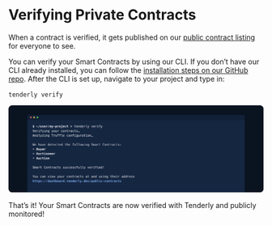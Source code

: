 # Verifying Private Contracts

When a contract is verified, it gets published on our [public contract listing](https://dashboard.tenderly.co/public-contracts?utm_source=blog&utm_medium=post&utm_campaign=debugging_verifying&utm_content=public_contracts) for everyone to see.

You can verify your Smart Contracts by using our CLI. If you don’t have our CLI already installed, you can follow the [installation steps on our GitHub repo](https://github.com/tenderly/tenderly-cli#installation). After the CLI is set up, navigate to your project and type in:

```text
tenderly verify
```

![](../../../.gitbook/assets/image%20%2844%29.png)

That’s it! Your Smart Contracts are now verified with Tenderly and publicly monitored!

